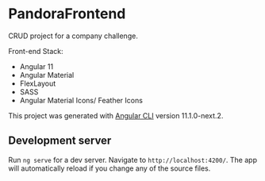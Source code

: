 # PandoraFrontend

CRUD project for a company challenge. 

Front-end Stack:
- Angular 11
- Angular Material
- FlexLayout
- SASS
- Angular Material Icons/ Feather Icons



This project was generated with [Angular CLI](https://github.com/angular/angular-cli) version 11.1.0-next.2.

## Development server

Run `ng serve` for a dev server. Navigate to `http://localhost:4200/`. The app will automatically reload if you change any of the source files.


